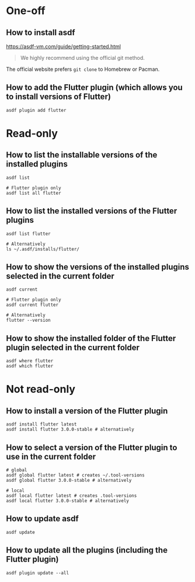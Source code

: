 # One-off
## How to install asdf
https://asdf-vm.com/guide/getting-started.html

> We highly recommend using the official git method.

The official website prefers `git clone` to Homebrew or Pacman.

## How to add the Flutter plugin (which allows you to install versions of Flutter)
```shell
asdf plugin add flutter
```

# Read-only
## How to list the installable versions of the installed plugins
```shell
asdf list

# Flutter plugin only
asdf list all flutter
```

## How to list the installed versions of the Flutter plugins
```shell
asdf list flutter

# Alternatively
ls ~/.asdf/installs/flutter/
```

## How to show the versions of the installed plugins selected in the current folder
```shell
asdf current

# Flutter plugin only
asdf current flutter

# Alternatively
flutter --version
```

## How to show the installed folder of the Flutter plugin selected in the current folder
```shell
asdf where flutter
asdf which flutter
```

# Not read-only
## How to install a version of the Flutter plugin
```shell
asdf install flutter latest
asdf install flutter 3.0.0-stable # alternatively
```

## How to select a version of the Flutter plugin to use in the current folder
```shell
# global
asdf global flutter latest # creates ~/.tool-versions
asdf global flutter 3.0.0-stable # alternatively

# local
asdf local flutter latest # creates .tool-versions
asdf local flutter 3.0.0-stable # alternatively
```

## How to update asdf
```shell
asdf update
```

## How to update all the plugins (including the Flutter plugin)
```shell
asdf plugin update --all
```
